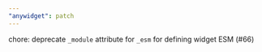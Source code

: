 ```yaml
---
"anywidget": patch
---
```


chore: deprecate `_module` attribute for `_esm` for defining widget ESM (#66)
